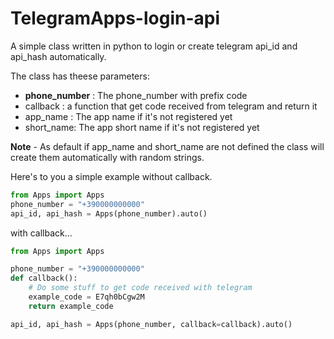 # TelegramApps-login-api
A simple class written in python to login or create telegram api_id and api_hash automatically.

The class has theese parameters:
- **phone_number** : The phone_number with prefix code
- callback : a function that get code received from telegram and return it
- app_name : The app name if it's not registered yet
- short_name: The app short name if it's not registered yet

**Note** - As default if app_name and short_name are not defined the class will create them automatically with random strings.

Here's to you a simple example without callback.
```python
from Apps import Apps 
phone_number = "+390000000000"
api_id, api_hash = Apps(phone_number).auto()
```

with callback...
```python
from Apps import Apps 

phone_number = "+390000000000"
def callback():
    # Do some stuff to get code received with telegram
    example_code = E7qh0bCgw2M
    return example_code

api_id, api_hash = Apps(phone_number, callback=callback).auto()
```

